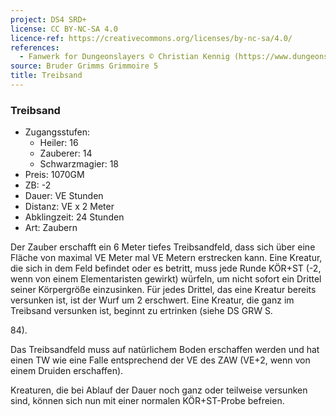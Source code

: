 ```yaml
---
project: DS4 SRD+
license: CC BY-NC-SA 4.0
licence-ref: https://creativecommons.org/licenses/by-nc-sa/4.0/
references: 
  - Fanwerk for Dungeonslayers © Christian Kennig (https://www.dungeonslayers.net/)
source: Bruder Grimms Grimmoire 5
title: Treibsand
---
```


### Treibsand

- Zugangsstufen:
  - Heiler: 16
  - Zauberer: 14
  - Schwarzmagier: 18
- Preis: 1070GM
- ZB: -2
- Dauer: VE Stunden
- Distanz: VE x 2 Meter
- Abklingzeit: 24 Stunden
- Art: Zaubern

Der Zauber erschafft ein 6 Meter tiefes Treibsandfeld, dass sich über eine Fläche von maximal VE Meter mal VE Metern erstrecken kann. Eine Kreatur, die sich in dem Feld befindet oder es betritt, muss jede Runde KÖR+ST (-2, wenn von einem Elementaristen gewirkt) würfeln, um nicht sofort ein Drittel seiner Körpergröße einzusinken. Für jedes Drittel, das eine Kreatur bereits versunken ist, ist der Wurf um 2 erschwert. Eine Kreatur, die ganz im Treibsand versunken ist, beginnt zu ertrinken (siehe DS GRW S.

84).

Das Treibsandfeld muss auf natürlichem Boden erschaffen werden und hat einen TW wie eine Falle entsprechend der VE des ZAW (VE+2, wenn von einem Druiden erschaffen).

Kreaturen, die bei Ablauf der Dauer noch ganz oder teilweise versunken sind, können sich nun mit einer normalen KÖR+ST-Probe befreien.

